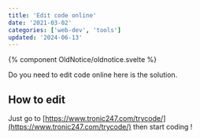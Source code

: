 ```yaml
---
title: 'Edit code online'
date: '2021-03-02'
categories: ['web-dev', 'tools']
updated: '2024-06-13'
---
```


{% component OldNotice/oldnotice.svelte %}

Do you need to edit code online here is the solution.

## How to edit

Just go to [https://www.tronic247.com/trycode/](https://www.tronic247.com/trycode/) then start coding !
